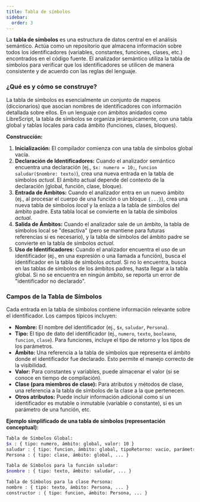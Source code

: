 ```yaml
---
title: Tabla de símbolos 
sidebar:
  order: 3
---
```



La **tabla de símbolos** es una estructura de datos central en el análisis semántico. Actúa como un repositorio que almacena información sobre todos los identificadores (variables, constantes, funciones, clases, etc.) encontrados en el código fuente. El analizador semántico utiliza la tabla de símbolos para verificar que los identificadores se utilicen de manera consistente y de acuerdo con las reglas del lenguaje.

### ¿Qué es y cómo se construye?

La tabla de símbolos es esencialmente un conjunto de mapeos (diccionarios) que asocian nombres de identificadores con información detallada sobre ellos. En un lenguaje con ámbitos anidados como LibreScript, la tabla de símbolos se organiza jerárquicamente, con una tabla global y tablas locales para cada ámbito (funciones, clases, bloques).

**Construcción:**

1.  **Inicialización:** El compilador comienza con una tabla de símbolos global vacía.
2.  **Declaración de Identificadores:** Cuando el analizador semántico encuentra una declaración (ej., `$x: numero = 10;`, `funcion saludar($nombre: texto)`), crea una nueva entrada en la tabla de símbolos *actual*. El ámbito actual depende del contexto de la declaración (global, función, clase, bloque).
3.  **Entrada de Ámbitos:** Cuando el analizador entra en un nuevo ámbito (ej., al procesar el cuerpo de una función o un bloque `{...}`), crea una nueva tabla de símbolos *local* y la enlaza a la tabla de símbolos del ámbito padre. Esta tabla local se convierte en la tabla de símbolos *actual*.
4.  **Salida de Ámbitos:** Cuando el analizador sale de un ámbito, la tabla de símbolos local se "desactiva" (pero se mantiene para futuras referencias si es necesario), y la tabla de símbolos del ámbito padre se convierte en la tabla de símbolos *actual*.
5.  **Uso de Identificadores:** Cuando el analizador encuentra el *uso* de un identificador (ej., en una expresión o una llamada a función), busca el identificador en la tabla de símbolos *actual*. Si no lo encuentra, busca en las tablas de símbolos de los ámbitos padres, hasta llegar a la tabla global. Si no se encuentra en ningún ámbito, se reporta un error de "identificador no declarado".

### Campos de la Tabla de Símbolos

Cada entrada en la tabla de símbolos contiene información relevante sobre el identificador. Los campos típicos incluyen:

* **Nombre:** El nombre del identificador (ej., `$x`, `saludar`, `Persona`).
* **Tipo:** El tipo de dato del identificador (ej., `numero`, `texto`, `booleano`, `funcion`, `clase`). Para funciones, incluye el tipo de retorno y los tipos de los parámetros.
* **Ámbito:** Una referencia a la tabla de símbolos que representa el ámbito donde el identificador fue declarado. Esto permite el manejo correcto de la visibilidad.
* **Valor:** Para constantes y variables, puede almacenar el valor (si se conoce en tiempo de compilación).
* **Clase (para miembros de clase):** Para atributos y métodos de clase, una referencia a la tabla de símbolos de la clase a la que pertenecen.
* **Otros atributos:** Puede incluir información adicional como si un identificador es mutable o inmutable (variable o constante), si es un parámetro de una función, etc.

**Ejemplo simplificado de una tabla de símbolos (representación conceptual):**
```bash
Tabla de Símbolos Global:
$x : { tipo: numero, ámbito: global, valor: 10 }
saludar : { tipo: funcion, ámbito: global, tipoRetorno: vacio, parámetros: [ { nombre: $nombre, tipo: texto } ] }
Persona : { tipo: clase, ámbito: global, ... }

Tabla de Símbolos para la función saludar:
$nombre : { tipo: texto, ámbito: saludar, ... }

Tabla de Símbolos para la clase Persona:
nombre : { tipo: texto, ámbito: Persona, ... }
constructor : { tipo: funcion, ámbito: Persona, ... }
```